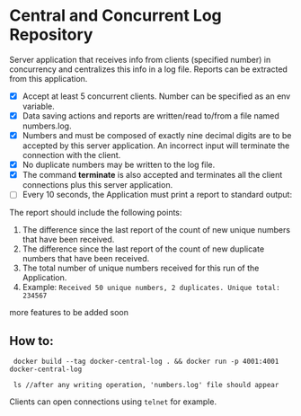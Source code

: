 # Central and Concurrent Log Repository

Server application that receives info from clients (specified number) in concurrency and centralizes this info in a log file. Reports can be extracted from this application.

- [x] Accept at least 5 concurrent clients. Number can be specified as an env variable.
- [x] Data saving actions and reports are written/read to/from a file named numbers.log.
- [x] Numbers and must be composed of exactly nine decimal digits are to be accepted by this server application. An incorrect input will terminate the connection with the client.
- [x] No duplicate numbers may be written to the log file.
- [x] The command **terminate** is also accepted and terminates all the client connections plus this server application.
- [ ] Every 10 seconds, the Application must print a report to standard output:

The report should include the following points:
1. The difference since the last report of the count of new unique numbers that have
   been received.
2. The difference since the last report of the count of new duplicate numbers that
   have been received.
3. The total number of unique numbers received for this run of the Application.
4. Example: `Received 50 unique numbers, 2 duplicates. Unique total:
   234567`

more features to be added soon



## How to:

```
 docker build --tag docker-central-log . && docker run -p 4001:4001 docker-central-log
 
 ls //after any writing operation, 'numbers.log' file should appear
```

Clients can open connections using `telnet` for example.
